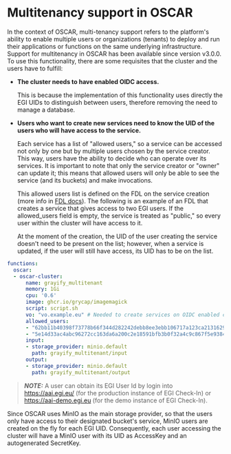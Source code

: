 # Multitenancy support in OSCAR

In the context of OSCAR, multi-tenancy support refers to the platform's ability to enable multiple users or organizations (tenants) to deploy and run their applications or functions on the same underlying infrastructure. Support for multitenancy in OSCAR has been available since version v3.0.0. To use this functionality, there are some requisites that the cluster and the users have to fulfill:

- **The cluster needs to have enabled OIDC access.**

	This is because the implementation of this functionality uses directly the EGI UIDs to distinguish between users, therefore removing the need to manage a database.  

- **Users who want to create new services need to know the UID of the users who will have access to the service.**
	
	Each service has a list of "allowed users," so a service can be accessed not only by one but by multiple users chosen by the service creator. This way, users have the ability to decide who can operate over its services. It is important to note that only the service creator or "owner" can update it; this means that allowed users will only be able to see the service (and its buckets) and make invocations.

    This allowed users list is defined on the FDL on the service creation (more info in [FDL docs](fdl.md)). The following is an example of an FDL that creates a service that gives access to two EGI users. If the allowed_users field is empty, the service is treated as "public," so every user within the cluster will have access to it.

    At the moment of the creation, the UID of the user creating the service doesn't need to be present on the list; however, when a service is updated, if the user will still have access, its UID has to be on the list.


``` yaml
functions:
  oscar:
  - oscar-cluster:
      name: grayify_multitenant
      memory: 1Gi
      cpu: '0.6'
      image: ghcr.io/grycap/imagemagick
      script: script.sh
      vo: "vo.example.eu" # Needed to create services on OIDC enabled clusters
      allowed_users: 
      - "62bb11b40398f73778b66f344d282242debb8ee3ebb106717a123ca213162926@egi.eu"
      - "5e14d33ac4abc96272cc163da6a200c2e18591bfb3b0f32a4c9c867f5e938463@egi.eu"
      input:
      - storage_provider: minio.default
        path: grayify_multitenant/input
      output:
      - storage_provider: minio.default
        path: grayify_multitenant/output
```


> **_NOTE:_** A user can obtain its EGI User Id by login into https://aai.egi.eu/ (for the production instance of EGI Check-In) or https://aai-demo.egi.eu (for the demo instance of EGI Check-In). 

Since OSCAR uses MinIO as the main storage provider, so that the users only have access to their designated bucket's service, MinIO users are created on the fly for each EGI UID. Consequently, each user accessing the cluster will have a MinIO user with its UID as AccessKey and an autogenerated SecretKey.
